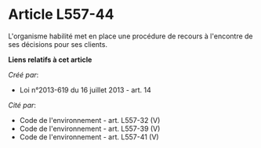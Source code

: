 # Article L557-44

L'organisme habilité met en place une procédure de recours à l'encontre de ses décisions pour ses clients.

**Liens relatifs à cet article**

_Créé par_:

  - Loi n°2013-619 du 16 juillet 2013 - art. 14

_Cité par_:

  - Code de l'environnement - art. L557-32 (V)
  - Code de l'environnement - art. L557-39 (V)
  - Code de l'environnement - art. L557-41 (V)
